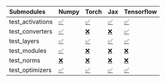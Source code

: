 | Submodules       | Numpy                                                                                                                           | Torch                                                                                                                           | Jax                                                                                                                             | Tensorflow                                                                                                                      |
|:-----------------|:--------------------------------------------------------------------------------------------------------------------------------|:--------------------------------------------------------------------------------------------------------------------------------|:--------------------------------------------------------------------------------------------------------------------------------|:--------------------------------------------------------------------------------------------------------------------------------|
| test_activations | <a href="https://github.com/unifyai/ivy/runs/7880791146?check_suite_focus=true" rel="noopener noreferrer" target="_blank">✅</a> | <a href="https://github.com/unifyai/ivy/runs/7880792441?check_suite_focus=true" rel="noopener noreferrer" target="_blank">✅</a> | <a href="https://github.com/unifyai/ivy/runs/7880793650?check_suite_focus=true" rel="noopener noreferrer" target="_blank">✅</a> | <a href="https://github.com/unifyai/ivy/runs/7880794856?check_suite_focus=true" rel="noopener noreferrer" target="_blank">✅</a> |
| test_converters  | <a href="https://github.com/unifyai/ivy/runs/7880791321?check_suite_focus=true" rel="noopener noreferrer" target="_blank">✅</a> | <a href="https://github.com/unifyai/ivy/runs/7880792643?check_suite_focus=true" rel="noopener noreferrer" target="_blank">❌</a> | <a href="https://github.com/unifyai/ivy/runs/7880793838?check_suite_focus=true" rel="noopener noreferrer" target="_blank">❌</a> | <a href="https://github.com/unifyai/ivy/runs/7880795090?check_suite_focus=true" rel="noopener noreferrer" target="_blank">✅</a> |
| test_layers      | <a href="https://github.com/unifyai/ivy/runs/7880791517?check_suite_focus=true" rel="noopener noreferrer" target="_blank">✅</a> | <a href="https://github.com/unifyai/ivy/runs/7880792840?check_suite_focus=true" rel="noopener noreferrer" target="_blank">✅</a> | <a href="https://github.com/unifyai/ivy/runs/7880794088?check_suite_focus=true" rel="noopener noreferrer" target="_blank">✅</a> | <a href="https://github.com/unifyai/ivy/runs/7880795250?check_suite_focus=true" rel="noopener noreferrer" target="_blank">✅</a> |
| test_modules     | <a href="https://github.com/unifyai/ivy/runs/7880791786?check_suite_focus=true" rel="noopener noreferrer" target="_blank">✅</a> | <a href="https://github.com/unifyai/ivy/runs/7880793065?check_suite_focus=true" rel="noopener noreferrer" target="_blank">❌</a> | <a href="https://github.com/unifyai/ivy/runs/7880794275?check_suite_focus=true" rel="noopener noreferrer" target="_blank">❌</a> | <a href="https://github.com/unifyai/ivy/runs/7880795402?check_suite_focus=true" rel="noopener noreferrer" target="_blank">❌</a> |
| test_norms       | <a href="https://github.com/unifyai/ivy/runs/7880792078?check_suite_focus=true" rel="noopener noreferrer" target="_blank">❌</a> | <a href="https://github.com/unifyai/ivy/runs/7880793247?check_suite_focus=true" rel="noopener noreferrer" target="_blank">❌</a> | <a href="https://github.com/unifyai/ivy/runs/7880794458?check_suite_focus=true" rel="noopener noreferrer" target="_blank">❌</a> | <a href="https://github.com/unifyai/ivy/runs/7880795555?check_suite_focus=true" rel="noopener noreferrer" target="_blank">❌</a> |
| test_optimizers  | <a href="https://github.com/unifyai/ivy/runs/7880792267?check_suite_focus=true" rel="noopener noreferrer" target="_blank">✅</a> | <a href="https://github.com/unifyai/ivy/runs/7880793451?check_suite_focus=true" rel="noopener noreferrer" target="_blank">✅</a> | <a href="https://github.com/unifyai/ivy/runs/7880794681?check_suite_focus=true" rel="noopener noreferrer" target="_blank">✅</a> | <a href="https://github.com/unifyai/ivy/runs/7880795734?check_suite_focus=true" rel="noopener noreferrer" target="_blank">✅</a> |